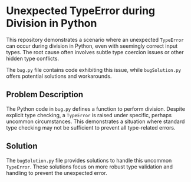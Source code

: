 # Unexpected TypeError during Division in Python

This repository demonstrates a scenario where an unexpected `TypeError` can occur during division in Python, even with seemingly correct input types. The root cause often involves subtle type coercion issues or other hidden type conflicts.

The `bug.py` file contains code exhibiting this issue, while `bugSolution.py` offers potential solutions and workarounds.

## Problem Description

The Python code in `bug.py` defines a function to perform division.  Despite explicit type checking, a `TypeError` is raised under specific, perhaps uncommon circumstances. This demonstrates a situation where standard type checking may not be sufficient to prevent all type-related errors.

## Solution

The `bugSolution.py` file provides solutions to handle this uncommon `TypeError`.  These solutions focus on more robust type validation and handling to prevent the unexpected error.
